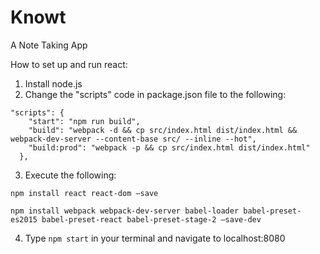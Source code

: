# Knowt
A Note Taking App

How to set up and run react:
1. Install node.js
2. Change the "scripts" code in package.json file to the following:

```
"scripts": {
    "start": "npm run build",
    "build": "webpack -d && cp src/index.html dist/index.html && webpack-dev-server --content-base src/ --inline --hot",
    "build:prod": "webpack -p && cp src/index.html dist/index.html"
  },
```
3. Execute the following:
```
npm install react react-dom –save
```
```
npm install webpack webpack-dev-server babel-loader babel-preset-es2015 babel-preset-react babel-preset-stage-2 –save-dev
```

4. Type `npm start` in your terminal and navigate to localhost:8080
